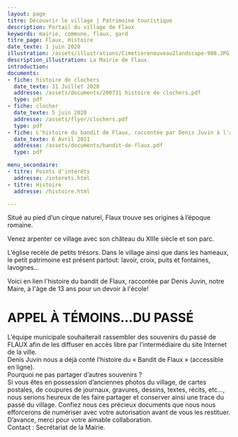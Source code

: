 ```yaml
---
layout: page
titre: Découvrir le village | Patrimoine touristique
description: Portail du village de Flaux
keywords: mairie, commune, flaux, gard
titre_page: Flaux, Histoire
date_texte: 1 juin 2020
illustration: /assets/illustrations/Cimetierenouveau2landscape-980.JPG
description_illustration: La Mairie de Flaux.
introduction:
documents:
- fiche: histoire de clochers
  date_texte: 31 Juillet 2020
  addresse: /assets/documents/200731 histoire de clochers.pdf
  type: pdf
- fiche: clocher
  date_texte: 5 juin 2020
  addresse: /assets/flyer/clochers.pdf
  type: pdf
- fiche: L'histoire du bandit de Flaux, raccontée par Denis Juvin à l'age de 13 ans
  date_texte: 6 Avril 2021
  addresse: /assets/documents/bandit-de-flaux.pdf
  type: pdf

menu_secondaire:
- titre: Points d'intérêts
  addresse: /interets.html
- titre: Histoire
  addresse: /histoire.html

---
```


Situé au pied d’un cirque naturel, Flaux trouve ses origines à l’époque romaine. 

Venez arpenter ce village avec son château du XIIIe siècle et son parc.

L’église recèle de petits trésors. Dans le village ainsi que dans les hameaux, le petit patrimoine est présent partout: lavoir, croix, puits et fontaines, lavognes…

Voici en lien l'histoire du bandit de Flaux, raccontée par Denis Juvin, notre Maire, à l'âge de 13 ans pour un devoir à l'école! 


# APPEL À TÉMOINS...DU PASSÉ
L’équipe municipale souhaiterait rassembler des souvenirs du passé de FLAUX afin de les diffuser en accès libre par l’intermédiaire du site Internet de la ville.<br>
Denis Juvin nous a déjà conté l’histoire du « Bandit de Flaux » (accessible en ligne).<br>
Pourquoi ne pas partager d’autres souvenirs ?<br>
Si vous êtes en possession d’anciennes photos du village, de cartes postales, de coupures de journaux, gravures, dessins, textes, récits, etc..., nous serions heureux de les faire partager et conserver ainsi une trace du passé du village.
Confiez nous ces précieux documents que nous nous efforcerons de numériser avec votre autorisation avant de vous les restituer. D’avance, merci pour votre aimable collaboration.<br>
Contact : Secrétariat de la Mairie.
